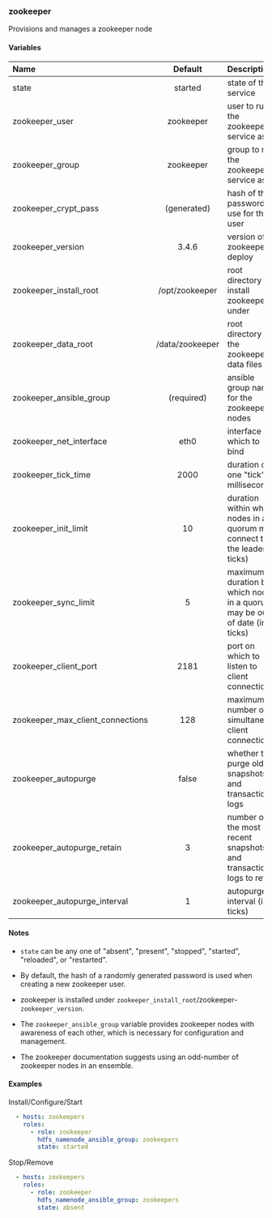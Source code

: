
### zookeeper
Provisions and manages a zookeeper node

#### Variables

|Name                            |Default        |Description                                                                  |
|:-------------------------------|:-------------:|:----------------------------------------------------------------------------|
|state                           |started        |state of the service                                                         |
|zookeeper_user                  |zookeeper      |user to run the zookeeper service as                                         |
|zookeeper_group                 |zookeeper      |group to run the zookeeper service as                                        |
|zookeeper_crypt_pass            |(generated)    |hash of the password to use for the user                                     |
|zookeeper_version               |3.4.6          |version of zookeeper to deploy                                               |
|zookeeper_install_root          |/opt/zookeeper |root directory to install zookeeper under                                    |
|zookeeper_data_root             |/data/zookeeper|root directory for the zookeeper data files                                  |
|zookeeper_ansible_group         |(required)     |ansible group name for the zookeeper nodes                                   |
|zookeeper_net_interface         |eth0           |interface on which to bind                                                   |
|zookeeper_tick_time             |2000           |duration of one "tick" (in milliseconds)                                     |
|zookeeper_init_limit            |10             |duration within which nodes in a quorum must connect to the leader (in ticks)|
|zookeeper_sync_limit            |5              |maximum duration by which nodes in a quorum may be out of date (in ticks)    |
|zookeeper_client_port           |2181           |port on which to listen to client connections                                |
|zookeeper_max_client_connections|128            |maximum number of simultaneous client connections                            |
|zookeeper_autopurge             |false          |whether to purge old snapshots and transaction logs                          |
|zookeeper_autopurge_retain      |3              |number of the most recent snapshots and transaction logs to retain           |
|zookeeper_autopurge_interval    |1              |autopurge interval (in ticks)                                                |

#### Notes

  - `state` can be any one of "absent", "present", "stopped", "started",
    "reloaded", or "restarted".

  - By default, the hash of a randomly generated password is used when creating
    a new zookeeper user.

  - zookeeper is installed under
    `zookeeper_install_root`/zookeeper-`zookeeper_version`.

  - The `zookeeper_ansible_group` variable provides zookeeper nodes with
    awareness of each other, which is necessary for configuration and
    management.

  - The zookeeper documentation suggests using an odd-number of zookeeper nodes
    in an ensemble.

#### Examples

Install/Configure/Start
```YAML
  - hosts: zookeepers
    roles:
      - role: zookeeper
        hdfs_namenode_ansible_group: zookeepers
        state: started
```

Stop/Remove
```YAML
  - hosts: zookeepers
    roles:
      - role: zookeeper
        hdfs_namenode_ansible_group: zookeepers
        state: absent
```

